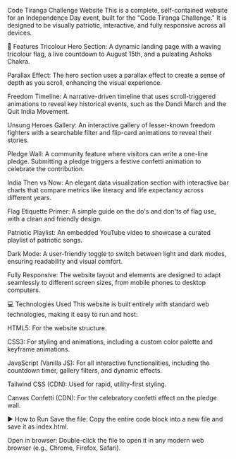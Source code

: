 Code Tiranga Challenge Website
This is a complete, self-contained website for an Independence Day event, built for the "Code Tiranga Challenge." It is designed to be visually patriotic, interactive, and fully responsive across all devices.

🌟 Features
Tricolour Hero Section: A dynamic landing page with a waving tricolour flag, a live countdown to August 15th, and a pulsating Ashoka Chakra.

Parallax Effect: The hero section uses a parallax effect to create a sense of depth as you scroll, enhancing the visual experience.

Freedom Timeline: A narrative-driven timeline that uses scroll-triggered animations to reveal key historical events, such as the Dandi March and the Quit India Movement.

Unsung Heroes Gallery: An interactive gallery of lesser-known freedom fighters with a searchable filter and flip-card animations to reveal their stories.

Pledge Wall: A community feature where visitors can write a one-line pledge. Submitting a pledge triggers a festive confetti animation to celebrate the contribution.

India Then vs Now: An elegant data visualization section with interactive bar charts that compare metrics like literacy and life expectancy across different years.

Flag Etiquette Primer: A simple guide on the do's and don'ts of flag use, with a clean and friendly design.

Patriotic Playlist: An embedded YouTube video to showcase a curated playlist of patriotic songs.

Dark Mode: A user-friendly toggle to switch between light and dark modes, ensuring readability and visual comfort.

Fully Responsive: The website layout and elements are designed to adapt seamlessly to different screen sizes, from mobile phones to desktop computers.

💻 Technologies Used
This website is built entirely with standard web technologies, making it easy to run and host:

HTML5: For the website structure.

CSS3: For styling and animations, including a custom color palette and keyframe animations.

JavaScript (Vanilla JS): For all interactive functionalities, including the countdown timer, gallery filters, and dynamic effects.

Tailwind CSS (CDN): Used for rapid, utility-first styling.

Canvas Confetti (CDN): For the celebratory confetti effect on the pledge wall.

▶️ How to Run
Save the file: Copy the entire code block into a new file and save it as index.html.

Open in browser: Double-click the file to open it in any modern web browser (e.g., Chrome, Firefox, Safari).

